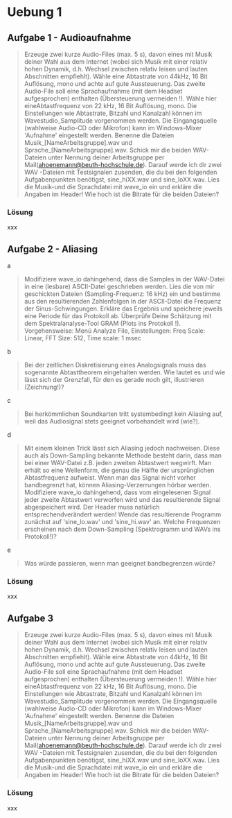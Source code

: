 # Uebung 1


## Aufgabe 1 - Audioaufnahme


> Erzeuge  zwei  kurze  Audio-Files  (max.  5  s),  davon  eines  mit  Musik  deiner  Wahl  aus  dem  Internet (wobei sich Musik mit einer relativ hohen Dynamik, d.h. Wechsel zwischen relativ leisen und lauten Abschnitten 
empfiehlt). Wähle eine Abtastrate von 44kHz, 16 Bit Auflösung, mono und achte auf gute Aussteuerung. Das   zweite   Audio-File   soll   eine   Sprachaufnahme   (mit   dem   Headset aufgesprochen)   enthalten (Übersteuerung  vermeiden
!).  Wähle  hier  eineAbtastfrequenz  von  22  kHz,  16  Bit  Auflösung,  mono.  Die Einstellungen wie Abtastrate, Bitzahl und Kanalzahl können im Wavestudio_Samplitude vorgenommen werden. Die Eingangsquelle (wahlweise Audio-CD oder Mikrofon) kann im Windows-Mixer 'Aufnahme' eingestellt werden. Benenne  die  Dateien Musik_[NameArbeitsgruppe].wav und Sprache_[NameArbeitsgruppe].wav. Schick mir  die  beiden  WAV-Dateien  unter  Nennung  deiner  Arbeitsgruppe  per  Mail(ahoenemann@beuth-hochschule.de). Darauf  werde  ich  dir  zwei  WAV
-Dateien  mit  Testsignalen  zusenden,  die  du  bei  den folgenden   Aufgabenpunkten   benötigst,   sine_hiXX.wav   und   sine_loXX.wav. Lies   die   Musik-und   die Sprachdatei mit wave_io ein und erkläre die Angaben im Header! Wie  hoch ist die Bitrate  für die beiden 
Dateien?

### Lösung
xxx


## Aufgabe 2 - Aliasing

a
> Modifiziere  wave_io dahingehend,  dass  die  Samples  in  der  WAV-Datei  in  eine  (lesbare)  ASCII-Datei geschrieben  werden.  Lies  die  von  mir  geschickten  Dateien  (Sampling-Frequenz:  16  kHz)  ein  und bestimme   aus   den   resultierenden   Zahlenfolgen   in   der   ASCII-Datei   die Frequenz   der   Sinus-Schwingungen. Erkläre das Ergebnis und speichere jeweils eine Periode für das Protokoll ab. Überprüfe Deine Schätzung mit dem Spektralanalyse-Tool GRAM (Plots ins Protokoll !). Vorgehensweise: Menü Analyze File, Einstellungen: Freq Scale: Linear, FFT Size: 512, Time scale: 1 msec

b
> Bei der zeitlichen Diskretisierung eines Analogsignals muss das sogenannte Abtasttheorem eingehalten werden.  Wie lautet  es  und  wie  lässt  sich  der  Grenzfall,  für  den  es  gerade  noch  gilt,  illustrieren (Zeichnung!)?

c
> Bei  herkömmlichen  Soundkarten  tritt  systembedingt  kein  Aliasing  auf,  weil  das  Audiosignal  stets geeignet vorbehandelt wird (wie?). 

d
> Mit einem kleinen Trick lässt sich Aliasing jedoch nachweisen. Diese auch als Down-Sampling bekannte Methode  besteht  darin,  dass  man  bei  einer  WAV-Datei  z.B.  jeden  zweiten  Abtastwert  wegwirft.  Man erhält  so  eine  Wellenform,  die  genau  die  Hälfte  der  ursprünglichen  Abtastfrequenz  aufweist.  Wenn man das Signal nicht vorher bandbegrenzt hat, können Aliasing-Verzerrungen hörbar werden. Modifiziere  wave_io  dahingehend,  dass  vom  eingelesenen  Signal  jeder  zweite  Abtastwert  verworfen wird  und  das  resultierende  Signal  abgespeichert  wird. Der  Header  muss natürlich  entsprechendverändert  werden!  Wende  das  resultierende  Programm  zunächst  auf  'sine_lo.wav'  und  'sine_hi.wav' an.   Welche   Frequenzen   erscheinen   nach   dem   Down-Sampling   (Spektrogramm   und   WAVs   ins Protokoll!)? 

e
> Was würde passieren, wenn man geeignet bandbegrenzen würde?
### Lösung
xxx


## Aufgabe 3


> Erzeuge  zwei  kurze  Audio-Files  (max.  5  s),  davon  eines  mit  Musik  deiner  Wahl  aus  dem  Internet (wobei sich Musik mit einer relativ hohen Dynamik, d.h. Wechsel zwischen relativ leisen und lauten Abschnitten 
empfiehlt). Wähle eine Abtastrate von 44kHz, 16 Bit Auflösung, mono und achte auf gute Aussteuerung. Das   zweite   Audio-File   soll   eine   Sprachaufnahme   (mit   dem   Headset aufgesprochen)   enthalten (Übersteuerung  vermeiden
!).  Wähle  hier  eineAbtastfrequenz  von  22  kHz,  16  Bit  Auflösung,  mono.  Die Einstellungen wie Abtastrate, Bitzahl und Kanalzahl können im Wavestudio_Samplitude vorgenommen werden. Die Eingangsquelle (wahlweise Audio-CD oder Mikrofon) kann im Windows-Mixer 'Aufnahme' eingestellt werden. Benenne  die  Dateien Musik_[NameArbeitsgruppe].wav und Sprache_[NameArbeitsgruppe].wav. Schick mir  die  beiden  WAV-Dateien  unter  Nennung  deiner  Arbeitsgruppe  per  Mail(ahoenemann@beuth-hochschule.de). Darauf  werde  ich  dir  zwei  WAV
-Dateien  mit  Testsignalen  zusenden,  die  du  bei  den folgenden   Aufgabenpunkten   benötigst,   sine_hiXX.wav   und   sine_loXX.wav. Lies   die   Musik-und   die Sprachdatei mit wave_io ein und erkläre die Angaben im Header! Wie  hoch ist die Bitrate  für die beiden 
Dateien?

### Lösung
xxx